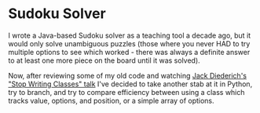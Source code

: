 # Sudoku Solver
I wrote a Java-based Sudoku solver as a teaching tool a decade ago, but it would only solve unambiguous puzzles (those where you never HAD to try multiple options to see which worked - there was always a definite answer to at least one more piece on the board until it was solved).

Now, after reviewing some of my old code and watching [Jack Diederich's "Stop Writing Classes" talk](https://youtu.be/o9pEzgHorH0) I've decided to take another stab at it in Python, try to branch, and try to compare efficiency between using a class which tracks value, options, and position, or a simple array of options.